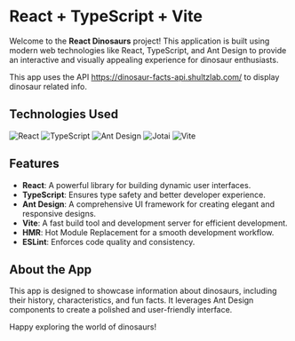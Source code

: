 # React + TypeScript + Vite

Welcome to the **React Dinosaurs** project! This application is built using modern web technologies like React, TypeScript, and Ant Design to provide an interactive and visually appealing experience for dinosaur enthusiasts.

This app uses the API https://dinosaur-facts-api.shultzlab.com/ to display dinosaur related info.

## Technologies Used

![React](https://img.shields.io/badge/React-20232A?style=for-the-badge&logo=react&logoColor=61DAFB)
![TypeScript](https://img.shields.io/badge/TypeScript-007ACC?style=for-the-badge&logo=typescript&logoColor=white)
![Ant Design](https://img.shields.io/badge/Ant%20Design-0170FE?style=for-the-badge&logo=antdesign&logoColor=white)
![Jotai](https://img.shields.io/badge/Jotai-000000?style=for-the-badge&logo=jotai&logoColor=white)
![Vite](https://img.shields.io/badge/Vite-646CFF?style=for-the-badge&logo=vite&logoColor=white)

## Features

- **React**: A powerful library for building dynamic user interfaces.
- **TypeScript**: Ensures type safety and better developer experience.
- **Ant Design**: A comprehensive UI framework for creating elegant and responsive designs.
- **Vite**: A fast build tool and development server for efficient development.
- **HMR**: Hot Module Replacement for a smooth development workflow.
- **ESLint**: Enforces code quality and consistency.

## About the App

This app is designed to showcase information about dinosaurs, including their history, characteristics, and fun facts. It leverages Ant Design components to create a polished and user-friendly interface.

Happy exploring the world of dinosaurs!
